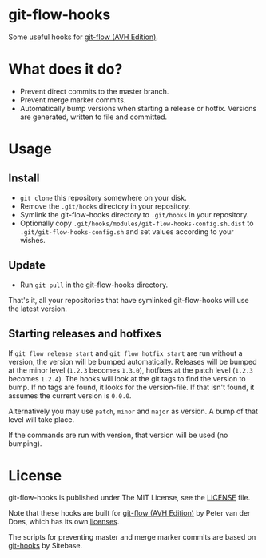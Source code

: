 git-flow-hooks
==============

Some useful hooks for [git-flow (AVH Edition)][1].

What does it do?
================

- Prevent direct commits to the master branch.
- Prevent merge marker commits.
- Automatically bump versions when starting a release or hotfix. Versions are generated, written to file and committed.

Usage
=====

Install
-------

- `git clone` this repository somewhere on your disk.
- Remove the `.git/hooks` directory in your repository.
- Symlink the git-flow-hooks directory to `.git/hooks` in your repository.
- Optionally copy `.git/hooks/modules/git-flow-hooks-config.sh.dist` to `.git/git-flow-hooks-config.sh` and set values according to your wishes.

Update
------

- Run `git pull` in the git-flow-hooks directory.

That's it, all your repositories that have symlinked git-flow-hooks will use the latest version.

Starting releases and hotfixes
------------------------------

If `git flow release start` and `git flow hotfix start` are run without a version, the version will be bumped automatically. Releases will be bumped at the minor level (`1.2.3` becomes `1.3.0`), hotfixes at the patch level (`1.2.3` becomes `1.2.4`). The hooks will look at the git tags to find the version to bump. If no tags are found, it looks for the version-file. If that isn't found, it assumes the current version is `0.0.0`.

Alternatively you may use `patch`, `minor` and `major` as version. A bump of that level will take place.

If the commands are run with version, that version will be used (no bumping).

License
=======

git-flow-hooks is published under The MIT License, see the [LICENSE][2] file.

Note that these hooks are built for [git-flow (AVH Edition)][1] by Peter van der Does, which has its own [licenses][3].

The scripts for preventing master and merge marker commits are based on [git-hooks][4] by Sitebase.

[1]: https://github.com/petervanderdoes/gitflow
[2]: https://github.com/jaspernbrouwer/git-flow-hooks/blob/master/LICENSE
[3]: https://github.com/petervanderdoes/gitflow/blob/master/LICENSE
[4]: https://github.com/Sitebase/git-hooks
